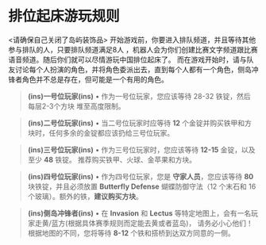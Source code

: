  # 排位起床游玩规则
<请确保自己关闭了岛屿装饰品>
开始游戏前，你要进入排队频道，并且等待其他参与排队的人，只要排队频道满足8人 ，机器人会为你们创建比赛文字频道跟比赛语音频道。随后你们就可以尽情游玩中国排位起床了。
而在游戏开始时，请与队友讨论每个人扮演的角色，并将角色委派出去，直到每个人都有一个角色，侧岛冲锋者角色并不总是存在，但可能是一个有用的角色。
> **(ins)一号位玩家(ins)**
• 作为一号位玩家，您应该等待 28-32 铁锭，然后 每层2-3个方块 堆至高度限制。

> **(ins)二号位玩家(ins)**
• 当二号位玩家时应等待 **12** 个金锭并购买铁甲和方块时，任何多余的金锭都应该扔给三号位玩家。

> **(ins)三号位玩家(ins)**
• 作为三号位玩家时，您应该等待 **12-15** 金锭，以及至少 **48** 铁锭。 推荐购买铁甲、火球、金苹果和方块。

> **(ins)四号位玩家(ins)**
• 作为四号位玩家，您是 **守家人员**，您应该等待 **80** 块铁锭，并且必须放置 **Butterfly Defense** 蝴蝶防御守法（12 个末石和 16 个玻璃）。额外的铁，**建议购买方块**。

> **(ins)侧岛冲锋者(ins)**
• 在 **Invasion** 和 **Lectus** 等特定地图上，会有一名玩家走黄/蓝方(根据具体赛季规则而定能去黄或者蓝岛)， 请务必小心他们！ 根据地图的不同，您将等待 **8-12** 个铁和搭桥到达双方同意的一侧。
